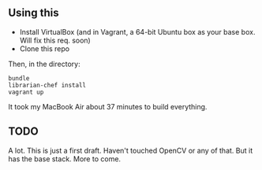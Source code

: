 ## Using this

- Install VirtualBox (and in Vagrant, a 64-bit Ubuntu box as your base box. Will fix this req. soon)
- Clone this repo

Then, in the directory:

	bundle
	librarian-chef install
	vagrant up 
	
It took my MacBook Air about 37 minutes to build everything.

## TODO

A lot. This is just a first draft. Haven't touched OpenCV or any of that. But it has the base stack. More to come.
